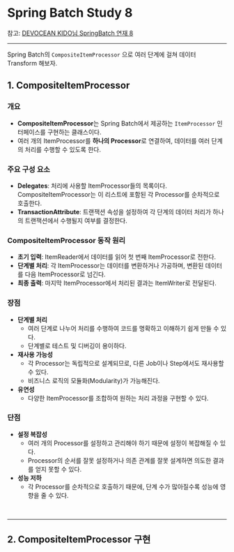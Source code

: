 # Spring Batch Study 8

참고: [DEVOCEAN KIDO님 SpringBatch 연재 8](https://devocean.sk.com/blog/techBoardDetail.do?ID=166950)

---

Spring Batch의 `CompositeItemProcessor` 으로 여러 단계에 걸쳐 데이터 Transform 해보자.

## 1. CompositeItemProcessor

### 개요

- **CompositeItemProcessor**는 Spring Batch에서 제공하는 `ItemProcessor` 인터페이스를 구현하는 클래스이다.
- 여러 개의 ItemProcessor를 **하나의 Processor**로 연결하여, 데이터를 여러 단계의 처리를 수행할 수 있도록 한다.

### 주요 구성 요소

- **Delegates**: 처리에 사용할 ItemProcessor들의 목록이다. CompositeItemProcessor는 이 리스트에 포함된 각 Processor를 순차적으로 호출한다.
- **TransactionAttribute**: 트랜잭션 속성을 설정하여 각 단계의 데이터 처리가 하나의 트랜잭션에서 수행될지 여부를 결정한다.

### CompositeItemProcessor 동작 원리

- **초기 입력**: ItemReader에서 데이터를 읽어 첫 번째 ItemProcessor로 전한다.
- **단계별 처리**: 각 ItemProcessor는 데이터를 변환하거나 가공하며, 변환된 데이터를 다음 ItemProcessor로 넘긴다.
- **최종 출력**: 마지막 ItemProcessor에서 처리된 결과는 ItemWriter로 전달된다.

### 장점

- **단계별 처리**
  - 여러 단계로 나누어 처리를 수행하여 코드를 명확하고 이해하기 쉽게 만들 수 있다.
  - 단계별로 테스트 및 디버깅이 용이하다.
- **재사용 가능성**
  - 각 Processor는 독립적으로 설계되므로, 다른 Job이나 Step에서도 재사용할 수 있다.
  - 비즈니스 로직의 모듈화(Modularity)가 가능해진다.
- **유연성**
  - 다양한 ItemProcessor를 조합하여 원하는 처리 과정을 구현할 수 있다.

### 단점
- **설정 복잡성**
  - 여러 개의 Processor를 설정하고 관리해야 하기 때문에 설정이 복잡해질 수 있다.
  - Processor의 순서를 잘못 설정하거나 의존 관계를 잘못 설계하면 의도한 결과를 얻지 못할 수 있다.
- **성능 저하**
  - 각 Processor를 순차적으로 호출하기 때문에, 단계 수가 많아질수록 성능에 영향을 줄 수 있다.

<br>

---

## 2. CompositeItemProcessor 구현

